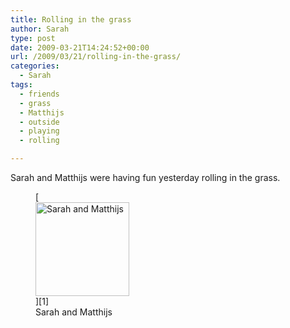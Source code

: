 ```yaml
---
title: Rolling in the grass
author: Sarah
type: post
date: 2009-03-21T14:24:52+00:00
url: /2009/03/21/rolling-in-the-grass/
categories:
  - Sarah
tags:
  - friends
  - grass
  - Matthijs
  - outside
  - playing
  - rolling

---
```

Sarah and Matthijs were having fun yesterday rolling in the grass.
  
<figure id="attachment_93" aria-describedby="caption-attachment-93" style="width: 150px" class="wp-caption alignnone">[<img src="http://www.sarah-blevins.com/wp-content/uploads/2009/03/100_0434-150x150.jpg" alt="Sarah and Matthijs" title="Sarah and Matthijs" width="150" height="150" class="size-thumbnail wp-image-93" />][1]<figcaption id="caption-attachment-93" class="wp-caption-text">Sarah and Matthijs</figcaption></figure>

 [1]: http://www.sarah-blevins.com/wp-content/uploads/2009/03/100_0434.jpg